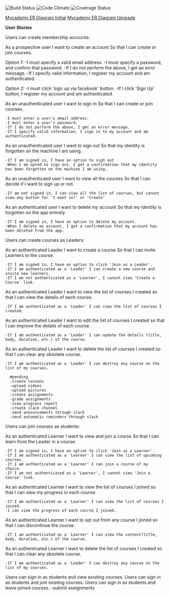 ![Build Status](https://codeship.com/projects/b2531260-9965-0133-f25f-2e043ba8a616/status?branch=master)
![Code Climate](https://codeclimate.com/github/ezrashim/mycademy.png)
![Coverage Status](https://coveralls.io/repos/ezrashim/mycademy/badge.png)


[Mycademy ER Diagram Initial](https://drive.google.com/file/d/0B1xviAR28LmqNV8yckQyU2hxTlU/view?usp=sharing)
[Mycademy ER Diagram Upgrade](https://drive.google.com/file/d/0B1xviAR28LmqWlJjd0VJUUxmb0k/view?usp=sharing)

**User Stories**

Users can create membership accounts:

  As a prospective user
  I want to create an account
  So that I can create or join courses.

  *Option 1:*
    -I must specify a valid email address.
    -I must specify a password, and confirm that password.
    -If I do not perform the above, I get an error message.
    -If I specify valid information, I register my account and am authenticated.

  *Option 2:*
    -I must click 'sign up via facebook' button.
    -If I click 'Sign Up' button, I register my account and am authenticated.

  As an unauthenticated user
  I want to sign in
  So that I can create or join courses.

    -I must enter a user's email address.
    -I must enter a user's password.
    -If I do not perform the above, I get an error message.
    -If I specify valid information, I sign in to my account and am authenticated.

  As an unauthenticated user
  I want to sign out
  So that my identity is forgotten on the machine I am using.

    -If I am signed in, I have an option to sign out
    -When I am opted to sign out, I get a confirmation that my identity has been forgotten on the machine I am using.

  As an unauthenticaed user
  I want to view all the courses
  So that I can decide if I want to sign up or not.

    -If am not signed in, I can view all the list of courses, but cannot view any button for 'I want in!' or 'Create'

  As an authenticated user
  I want to delete my account
  So that my identity is forgotten on the app entirely.

    -If I am signed in, I have an option to delete my account.
    -When I delete my account, I get a confirmation that my account has been deleted from the app.

Users can create courses as Leaders:

  As an authenticated Leader
  I want to create a course
  So that I can invite Learners to the course.

    -If I am signed in, I have an option to click 'Join as a Leader'.
    -If I am authenticated as a 'Leader' I can create a new course and invite new learners.
    -If I am not authenticated as a 'Learner', I cannot view 'Create a Course' link.

  As an authenticated Leader
  I want to view the list of courses I created
  so that I can view the details of each course.

    -If I am authenticated as a 'Leader' I can view the list of courses I created.

  As an authenticated Leader
  I want to edit the list of courses I created
  so that I can improve the details of each course.

    -If I am authenticated as a 'Leader' I can update the details (title, body, duration, etc.) of the course.

  As an authenticated Leader
  I want to delete the list of courses I created
  so that I can clear any obsolete course.

    -If I am authenticated as a 'Leader' I can destroy any course on the list of my courses.

      #pending
      -create lessons
      -upload videos
      -upload pictures
      -create assignments
      -grade assignments
      -view progress report
      -create slack channel
      -send announcements through slack
      -send automatic reminders through slack

Users can join courses as students:

  As an authenticated Learner
  I want to view and join a course
  So that I can learn from the Leader in a course.

    -If I am signed in, I have an option to click 'Join as a Learner'.
    -If I am authenticated as a 'Learner' I can view the list of upcoming courses.
    -If I am authenticated as a 'Learner' I can join a course of my choice.
    -If I am not authenticated as a 'Learner', I cannot view 'Join a Course' link.

  As an authenticated Learner
  I want to view the list of courses I joined
  so that I can view my progress in each course.

    -If I am authenticated as a 'Learner' I can view the list of courses I joined.
    -I can view the progress of each course I joined.

  As an authenticated Learner
  I want to opt out from any course I joined
  so that I can discontinue the course.

    -If I am authenticated as a 'Learner' I can view the content(title, body, duration, etc.) of the course.






  As an authenticated Learner
  I want to delete the list of courses I created
  so that I can clear any obsolete course.

    -If I am authenticated as a 'Leader' I can destroy any course on the list of my courses.

  Users can sign in as students and view existing courses.
  Users can sign in as students and join existing courses.
  Users can sign in as students and leave joined courses.
        -submit assignments
